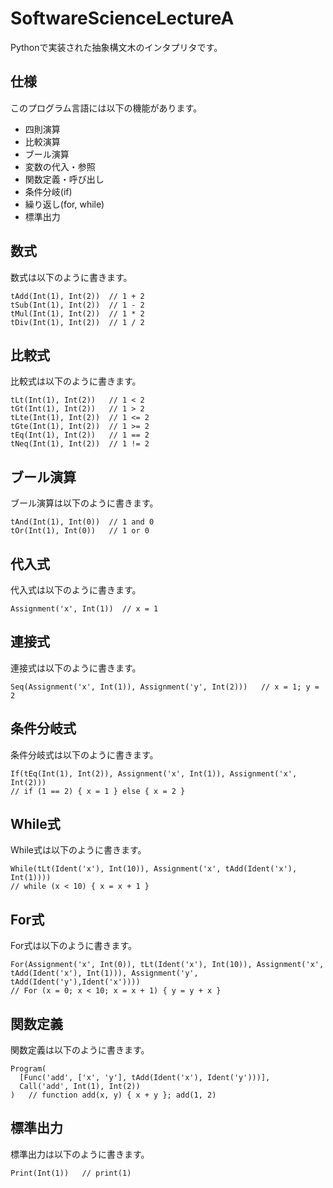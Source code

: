 # SoftwareScienceLectureA

Pythonで実装された抽象構文木のインタプリタです。

## 仕様
このプログラム言語には以下の機能があります。
- 四則演算
- 比較演算
- ブール演算
- 変数の代入・参照
- 関数定義・呼び出し
- 条件分岐(if)
- 繰り返し(for, while)
- 標準出力

## 数式
数式は以下のように書きます。
```
tAdd(Int(1), Int(2))  // 1 + 2
tSub(Int(1), Int(2))  // 1 - 2
tMul(Int(1), Int(2))  // 1 * 2
tDiv(Int(1), Int(2))  // 1 / 2
```

## 比較式
比較式は以下のように書きます。
```
tLt(Int(1), Int(2))   // 1 < 2
tGt(Int(1), Int(2))   // 1 > 2
tLte(Int(1), Int(2))  // 1 <= 2
tGte(Int(1), Int(2))  // 1 >= 2
tEq(Int(1), Int(2))   // 1 == 2
tNeq(Int(1), Int(2))  // 1 != 2
```

## ブール演算
ブール演算は以下のように書きます。
```
tAnd(Int(1), Int(0))  // 1 and 0
tOr(Int(1), Int(0))   // 1 or 0
```

## 代入式
代入式は以下のように書きます。
```
Assignment('x', Int(1))  // x = 1
```

## 連接式
連接式は以下のように書きます。
```
Seq(Assignment('x', Int(1)), Assignment('y', Int(2)))   // x = 1; y = 2
```

## 条件分岐式
条件分岐式は以下のように書きます。
```
If(tEq(Int(1), Int(2)), Assignment('x', Int(1)), Assignment('x', Int(2)))
// if (1 == 2) { x = 1 } else { x = 2 }
```

## While式
While式は以下のように書きます。
```
While(tLt(Ident('x'), Int(10)), Assignment('x', tAdd(Ident('x'), Int(1))))
// while (x < 10) { x = x + 1 }
```

## For式
For式は以下のように書きます。
```
For(Assignment('x', Int(0)), tLt(Ident('x'), Int(10)), Assignment('x', tAdd(Ident('x'), Int(1))), Assignment('y', tAdd(Ident('y'),Ident('x'))))
// For (x = 0; x < 10; x = x + 1) { y = y + x }
```

## 関数定義
関数定義は以下のように書きます。
```
Program(
  [Func('add', ['x', 'y'], tAdd(Ident('x'), Ident('y')))],
  Call('add', Int(1), Int(2))
)   // function add(x, y) { x + y }; add(1, 2)
```

## 標準出力
標準出力は以下のように書きます。
```
Print(Int(1))   // print(1)
```
